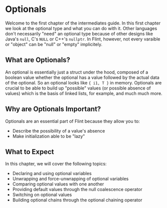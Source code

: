 # Optionals

Welcome to the first chapter of the intermediates guide. In this first chapter we look at the optional type and what you can do with it. Other languages don't necessarily "need" an optional type because of other designs like Java's `null`, C's `NULL` or C++'s `nullptr`. In Flint, however, not every varaible or "object" can be "null" or "empty" implicitely.

## What are Optionals?

An optional is essentially just a struct under the hood, composed of a boolean value whether the optional has a value followed by the actual data of the optional. So an optional looks like `{ i1, T }` in memory. Optionals are crucial to be able to build up "possible" values (or possible absence of values) which is the basis of linked lists, for example, and much much more.

## Why are Optionals Important?

Optionals are an essential part of Flint because they allow you to:

- Describe the possibility of a value's absence
- Make initialization able to be "lazy"

## What to Expect

In this chapter, we will cover the following topics:

- Declaring and using optional variables
- Unwrapping and force-unwrapping of optional variables
- Comparing optional values with one another
- Providing default values through the null coalescence operator
- Switching on optional values
- Building optional chains through the optional chaining operator
